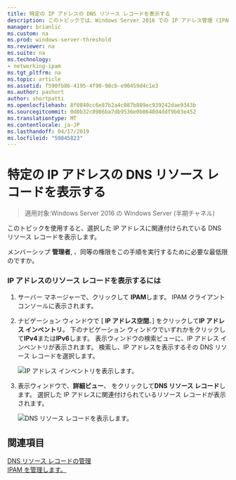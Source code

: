 ```yaml
---
title: 特定の IP アドレスの DNS リソース レコードを表示する
description: このトピックでは、Windows Server 2016 での IP アドレス管理 (IPAM) の管理ガイドの一部です。
manager: brianlic
ms.custom: na
ms.prod: windows-server-threshold
ms.reviewer: na
ms.suite: na
ms.technology:
- networking-ipam
ms.tgt_pltfrm: na
ms.topic: article
ms.assetid: f590fb86-4195-4f90-98cb-e90459d4c1e3
ms.author: pashort
author: shortpatti
ms.openlocfilehash: 8f0840cc6e87b2a4c087b889ec939242dae9343b
ms.sourcegitcommit: 0d0b32c8986ba7db9536e0b8648d4ddf9b03e452
ms.translationtype: MT
ms.contentlocale: ja-JP
ms.lasthandoff: 04/17/2019
ms.locfileid: "59845823"
---
```

# <a name="view-dns-resource-records-for-a-specific-ip-address"></a>特定の IP アドレスの DNS リソース レコードを表示する

>適用対象:Windows Server 2016 の Windows Server (半期チャネル)

このトピックを使用すると、選択した IP アドレスに関連付けられている DNS リソース レコードを表示します。  
  
メンバーシップ **管理者**, 、同等の権限をこの手順を実行するために必要な最低限のですか。  
  
### <a name="to-view-resource-records-for-an-ip-address"></a>IP アドレスのリソース レコードを表示するには  
  
1.  サーバー マネージャーで、クリックして  **IPAM**します。 IPAM クライアント コンソールに表示されます。  
  
2.  ナビゲーション ウィンドウで [ **IP アドレス空間**、] をクリックして**IP アドレス インベントリ**。 下のナビゲーション ウィンドウでいずれかをクリックして**IPv4**または**IPv6**します。 表示ウィンドウの検索ビューに、IP アドレス インベントリが表示されます。 検索し、IP アドレスを表示するその DNS リソース レコードを選択します。  
  
    ![IP アドレス インベントリを表示します。](../../media/View-DNS-Resource-Records-for-a-Specific-IP-Address/ipam_IPInventory_01.jpg)  
  
3.  表示ウィンドウで、**詳細ビュー**、 をクリックして**DNS リソース レコード**します。 選択した IP アドレスに関連付けられているリソース レコードが表示されます。  
  
    ![DNS リソース レコードを表示します。](../../media/View-DNS-Resource-Records-for-a-Specific-IP-Address/ipam_IPInventory_02.jpg)  
  
## <a name="see-also"></a>関連項目  
[DNS リソース レコードの管理](DNS-Resource-Record-Management.md)  
[IPAM を管理します。](Manage-IPAM.md)  
  


